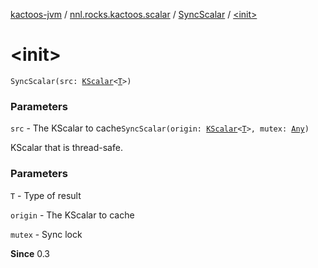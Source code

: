 [kactoos-jvm](../../index.md) / [nnl.rocks.kactoos.scalar](../index.md) / [SyncScalar](index.md) / [&lt;init&gt;](./-init-.md)

# &lt;init&gt;

`SyncScalar(src: `[`KScalar`](../../nnl.rocks.kactoos/-k-scalar.md)`<`[`T`](index.md#T)`>)`

### Parameters

`src` - The KScalar to cache`SyncScalar(origin: `[`KScalar`](../../nnl.rocks.kactoos/-k-scalar.md)`<`[`T`](index.md#T)`>, mutex: `[`Any`](https://kotlinlang.org/api/latest/jvm/stdlib/kotlin/-any/index.html)`)`

KScalar that is thread-safe.

### Parameters

`T` - Type of result

`origin` - The KScalar to cache

`mutex` - Sync lock

**Since**
0.3

